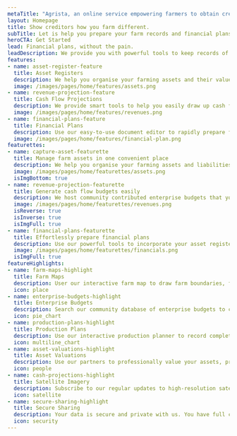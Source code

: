 ```yaml
---
metaTitle: "Agrista, an online service empowering farmers to obtain credit."
layout: Homepage
title: Show creditors how you farm different.
subTitle: Let is help you prepare your farm records and financial plans without the pain of using spreadsheets.
heroCTA: Get Started
lead: Financial plans, without the pain.
leadDescription: We provide you with powerful tools to keep records of your farming activities and to easily prepare financial plans that you can securely share online with your creditors.
features:
- name: asset-register-feature
  title: Asset Registers
  description: We help you organise your farming assets and their value. Keep track of asset liabilities and calculate the impact on your cash flow.  You can easily access valuation services online from our partners to provide professional valuations to your creditors.
  image: /images/pages/home/features/assets.png
- name: revenue-projection-feature
  title: Cash Flow Projections
  description: We provide smart tools to help you easily draw up cash flow budgets that not only help you communicate your farming plan with creditors, but also help you gain new insights into the profitability of your farming enterprises.
  image: /images/pages/home/features/revenues.png
- name: financial-plans-feature
  title: Financial Plans
  description: Use our easy-to-use document editor to rapidly prepare financial plans required by creditors. Updates are just as easy and you you can securily share regular updates with your creditor with the click of a button.
  image: /images/pages/home/features/financial-plan.png
featurettes:
- name: capture-asset-featurette
  title: Manage farm assets in one convenient place
  description: We help you organise your farming assets and liabilities. Use our interactive farm map to locate farms, fields and other assets. Import professional valuations from our partners to help you get started and to keep track of market developments in values of assets.
  image: /images/pages/home/featurettes/assets.png
  isImgBottom: true
- name: revenue-projection-featurette
  title: Generate cash flow budgets easily
  description: We host community contributed enterprise budgets that you can easily assign to fields to automatically genereate finance requirements and profit margins per enterprise. .
  image: /images/pages/home/featurettes/revenues.png
  isReverse: true
  isInverse: true
  isImgFull: true
- name: financial-plans-featurette
  title: Effortlessly prepare financial plans
  description: Use our powerful tools to incorporate your asset register and production plans to automatically create cash flow budgets and a statement of assets and liabilities. Securily share documents online with your service providers and creditors.
  image: /images/pages/home/featurettes/financials.png
  isImgFull: true
featureHighlights:
- name: farm-maps-highlight
  title: Farm Maps
  description: User our interactive farm map to draw farm boundaries, fields and the location of assets.
  icon: place
- name: enterprise-budgets-highlight
  title: Enterprise Budgets
  description: Search our community database of enterprise budgets to customise or to benchmark your production costs.
  icon: pie_chart
- name: production-plans-highlight
  title: Production Plans
  description: Use our interactive production planner to record completed activities and plan your upcoming season.
  icon: multiline_chart
- name: asset-valuations-highlight
  title: Asset Valuations
  description: Use our partners to professionally value your assets, prepare production plans, and analyse your financials.
  icon: people
- name: cash-projections-highlight
  title: Satellite Imagery
  description: Subscribe to our regular updates to high-resolution satellite imagery to monitor your crop assets.
  icon: satellite
- name: secure-sharing-highlight
  title: Secure Sharing
  description: Your data is secure and private with us. You have full control on who should have access to your data.
  icon: security
---
```

